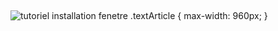 ##
![tutoriel installation fenetre](http://www.lapeyre.fr/img/contrib/319498915980056c/Lapeyre-Fenetre-Tutoriel.png)
.textArticle {
max-width: 960px;
}